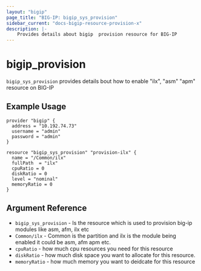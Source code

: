 ```yaml
---
layout: "bigip"
page_title: "BIG-IP: bigip_sys_provision"
sidebar_current: "docs-bigip-resource-provision-x"
description: |-
    Provides details about bigip  provision resource for BIG-IP
---
```


# bigip\_provision

`bigip_sys_provision` provides details bout how to enable "ilx", "asm" "apm" resource on BIG-IP
## Example Usage


```hcl
provider "bigip" {
  address = "10.192.74.73"
  username = "admin"
  password = "admin"
}

resource "bigip_sys_provision" "provision-ilx" {
  name = "/Common/ilx"
  fullPath  = "ilx"
  cpuRatio = 0
  diskRatio = 0
  level = "nominal"
  memoryRatio = 0
}
```

## Argument Reference

* `bigip_sys_provision` - Is the resource which is used to provision big-ip modules like asm, afm, ilx etc
* `Common/ilx` - Common is the partition and ilx is the module being enabled it could be asm, afm apm etc.
* `cpuRatio` - how much cpu resources you need for this resource
* `diskRatio` - how much disk space you want to allocate for this resource.
* `memoryRatio` - how much memory you want to deidcate for this resource
